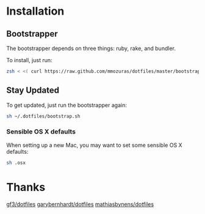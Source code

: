 # Installation

## Bootstrapper

The bootstrapper depends on three things: ruby, rake, and bundler.

To install, just run:

```bash
zsh < <( curl https://raw.github.com/mmozuras/dotfiles/master/bootstrap.sh )
```

## Stay Updated

To get updated, just run the bootstrapper again:

```bash
sh ~/.dotfiles/bootstrap.sh
```

### Sensible OS X defaults

When setting up a new Mac, you may want to set some sensible OS X defaults:

```bash
sh .osx
```

# Thanks

[gf3/dotfiles](https://github.com/gf3/dotfiles)
[garybernhardt/dotfiles](https://github.com/garybernhardt/dotfiles)
[mathiasbynens/dotfiles](https://github.com/mathiasbynens/dotfiles)
